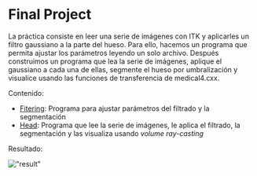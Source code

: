 # Final Project

La práctica consiste en leer una serie de imágenes con ITK y aplicarles un filtro gaussiano a la parte del hueso. Para ello, hacemos un programa que permita ajustar los parámetros leyendo un solo archivo. Después construimos un programa que lea la serie de imágenes, aplique el gaussiano a cada una de ellas, segmente el hueso por umbralización y visualice usando las funciones de transferencia de medical4.cxx.

Contenido:

* [Fitering](https://github.com/fblupi/master_informatica-TVG/tree/master/project/filtering): Programa para ajustar parámetros del filtrado y la segmentación
* [Head](https://github.com/fblupi/master_informatica-TVG/tree/master/project/head): Programa que lee la serie de imágenes, le aplica el filtrado, la segmentación y las visualiza usando *volume ray-casting*

Resultado:

!["result"](https://fblupi.github.io/master_informatica-TVG/img/project/result.png)